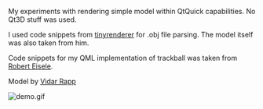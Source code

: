 My experiments with rendering simple model within QtQuick capabilities. No Qt3D stuff was used.

I used code snippets from  [tinyrenderer](https://github.com/ssloy/tinyrenderer) for .obj file parsing. The model itself was also taken from him.

Code snippets for my QML implementation of trackball was taken from [Robert Eisele](https://www.xarg.org/2021/07/trackball-rotation-using-quaternions/).

Model by [Vidar Rapp](http://vidarrapp.se)
 
![demo.gif](https://github.com/afendin/RenderingSandbox/blob/main/demo.gif)
